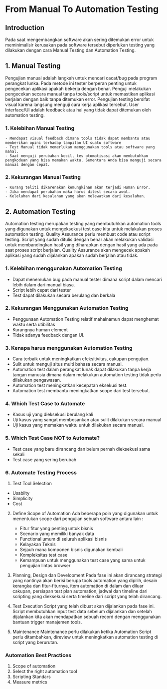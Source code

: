 # From Manual To Automation Testing

## Introduction
Pada saat mengembangkan software akan sering ditemukan error untuk meminimalisir kerusakan pada software tersebut diperlukan testing yang dilakukan dengan cara Manual Testing dan Automation Testing.

## 1. Manual Testing 
Pengujian manual adalah langkah untuk mencari cacat/bug pada program perangkat lunka. Pada metode ini tester berperan penting untuk pengecekan aplikasi apakah bekerja dengan benar. Penguji melakukan pengecekan secara manual tanpa tools/script untuk memastikan aplikasi berjalan dengan baik tanpa ditemukan error. Pengujian testing bersifat visual karena langsung menguji cara kerja aplikasi tersebut. User Interface/UI adalah feedback atau hal yang tidak dapat ditemukan oleh automation testing.

### 1. Kelebihan Manual Testing
    - Mendapat visual feedback dimana tools tidak dapat membantu atau memberikan opini terhadap tampilan UI suatu software
    - Test Manual tidak memerlukan menggunakan tools atau software yang mahal.
    - Saat menguji perubahan kecil, tes otomatisasi akan membutuhkan pengkodean yang bisa memakan waktu. Sementara Anda bisa menguji secara manual dengan cepat.

### 2. Kekurangan Manual Testing
    - Kurang teliti dikarenakan kemungkinan akan terjadi Human Error.
    - Jika mendapat perubahan maka harus ditest secara awal.
    - Kelelahan dari kesalahan yang akan melewatkan dari kesalahan.

## 2. Automation Testing 
Automation testing merupakan testing yang membutuhkan automation tools yang digunakan untuk mengeksekusi test case kita untuk melakukan proses automation testing. Quality Assurance perlu membuat code atau script testing. Script yang sudah ditulis dengan benar akan melakukan validasi untuk membandingkan hasil yang diharapkan dengan hasil yang ada pada saat proses script berjalan. Quality Assurance akan mengecek apakah aplikasi yang sudah dijalankan apakah sudah berjalan atau tidak.

### 1. Kelebihan menggunakan Automation Testing
- Dapat menemukan bug pada manual tester dimana script dalam mencari lebih dalam dari manual biasa.
- Script lebih cepat dari tester 
- Test dapat dilakukan secara berulang dan berkala 

### 2. Kekurangan Menggunakan Automation Testing
- Penggunaan Automation Testing relatif mahalnamun dapat menghemat waktu serta utibilitas
- Kurangnya human element 
- Tidak adanya feedback dengan UI.

### 3. Kenapa harus menggunakan Automation Testing 
- Cara terbaik untuk meningkatkan efeksitivitas, cakupan pengujian.
- Sulit untuk menguji situs multi bahasa secara manual.
- Automation test dalam perangkat lunak dapat dilakukan tanpa kerja tangan manusia dimana dalam melakukan automation testing tidak perlu dilakukan pengawasan.
- Automation test meningkatkan kecepatan eksekusi test.
- Automation test membantu meningkatkan scope dari test tersebut.

### 4. Which Test Case to Automate 
- Kasus uji yang dieksekusi berulang kali
- Uji kasus yang sangat membosankan atau sulit dilakukan secara manual
- Uji kasus yang memakan waktu untuk dilakukan secara manual.

### 5. Which Test Case NOT to Automate?
- Test case yang baru dirancang dan belum pernah dieksekusi sama sekali 
- Test case yang sering berubah 

### 6. Automate Testing Process 
1. Test Tool Selection 
- Usabilty
- Simplicity
- Cost 

2. Define Scope of Automation 
    Ada beberapa poin yang digunakan untuk menentukan scope dari pengujian sebuah software antara lain : 
    - Fitur fitur yang penting untuk bisnis
    - Scenario yang memiliki banyak data
    - Functional umum di seluruh aplikasi bisnis 
    - Kelayakan Teknis
    - Sejauh mana komponen bisnis digunakan kembali
    - Kompleksitas test case  
    - Kemampuan untuk menggunakan test case yang sama untuk pengujian lintas browser 

3. Planning, Design dan Development
Pada fase ini akan dirancang strategi yang nantinya akan berisi berupa tools automation yang dipilih, desain kerangka dan fitur-fiturnya, item automation di dalam dan diluar cakupan, persiapan test plan automation, jadwal dan timeline dari scripting yang dieksekusi serta timeline dari script yang telah dirancang.

4. Test Execution 
Script yang telah dibuat akan dijalankan pada fase ini. Script membutuhkan input test data sebelum dijalankan dan setelah dijalankan kita akan mendapatkan sebuah record dengan menggunakan bantuan trigger manajemen tools.

5. Maintenance 
Maintenance perlu dilakukan ketika Automation Script perlu ditambahkan, direview untuk meningkatkan automation testing di script yang berurutan.

### Automation Best Practices
1. Scope of automation
2. Select the right automation tool
3. Scripting Standars
4. Measure metrics 
